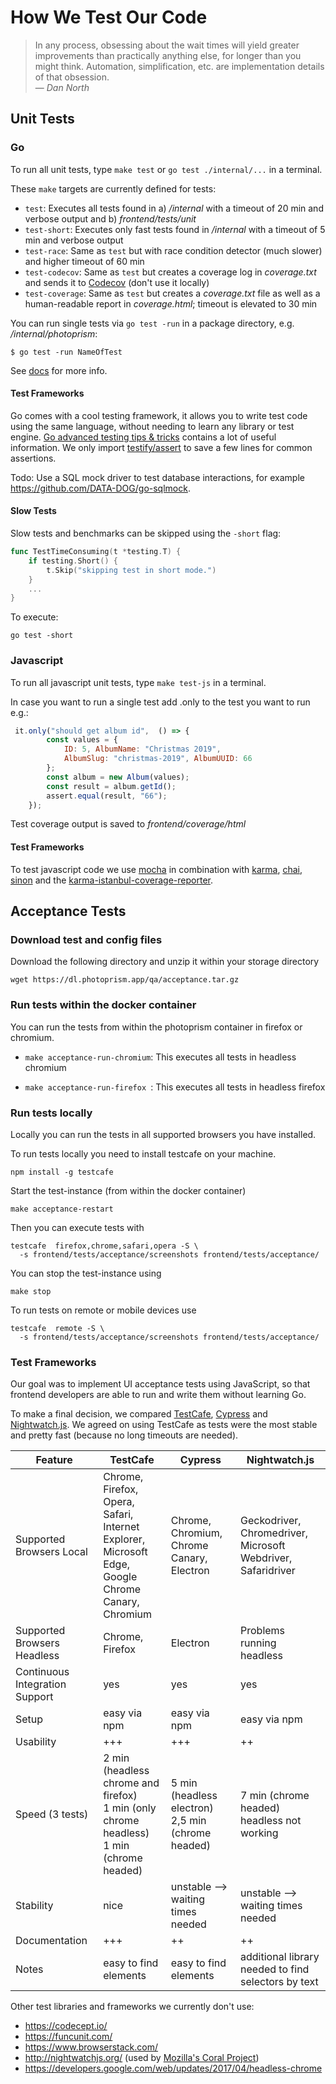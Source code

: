 # How We Test Our Code

> In any process, obsessing about the wait times will yield greater improvements than practically anything else, for longer than you might think. Automation, simplification, etc. are implementation details of that obsession.<br>— <cite>Dan North</cite>

## Unit Tests ##
### Go ###
To run all unit tests, type `make test` or `go test ./internal/...` in a terminal.

These `make` targets are currently defined for tests:

- `test`: Executes all tests found in a) */internal* with a timeout of 20 min and verbose output and b) *frontend/tests/unit*
- `test-short`: Executes only fast tests found in */internal* with a timeout of 5 min and verbose output
- `test-race`: Same as `test` but with race condition detector (much slower) and higher timeout of 60 min
- `test-codecov`: Same as `test` but creates a coverage log in *coverage.txt* and sends it to [Codecov](https://codecov.io/gh/photoprism/photoprism) (don't use it locally)
- `test-coverage`: Same as `test` but creates a *coverage.txt* file as well as a human-readable report in *coverage.html*; timeout is elevated to 30 min

You can run single tests via `go test -run` in a package directory, e.g. */internal/photoprism*:

```
$ go test -run NameOfTest
```

See [docs](https://golang.org/pkg/testing/#hdr-Subtests_and_Sub_benchmarks) for more info.

#### Test Frameworks ####

Go comes with a cool testing framework, it allows you to write test code using the same language, without needing to learn any library or test engine. [Go advanced testing tips & tricks](https://medium.com/@povilasve/go-advanced-tips-tricks-a872503ac859) contains a lot of useful information. We only import [testify/assert](https://github.com/stretchr/testify/tree/master/assert) to save a few lines for common assertions.

Todo: Use a SQL mock driver to test database interactions, for example https://github.com/DATA-DOG/go-sqlmock.

#### Slow Tests ###

Slow tests and benchmarks can be skipped using the `-short` flag:

```go
func TestTimeConsuming(t *testing.T) {
    if testing.Short() {
        t.Skip("skipping test in short mode.")
    }
    ...
}
```

To execute:

```
go test -short
```
### Javascript ###
To run all javascript unit tests, type `make test-js` in a terminal.


In case you want to run a single test add .only to the test you want to run e.g.:

```javascript
 it.only("should get album id",  () => {
        const values = {
            ID: 5, AlbumName: "Christmas 2019", 
            AlbumSlug: "christmas-2019", AlbumUUID: 66
        };
        const album = new Album(values);
        const result = album.getId();
        assert.equal(result, "66");
    });
```


Test coverage output is saved to *frontend/coverage/html*

#### Test Frameworks ####
To test javascript code we use [mocha](https://mochajs.org/) in combination with [karma](https://karma-runner.github.io/4.0/intro/installation.html), [chai](https://www.chaijs.com/), [sinon](https://sinonjs.org/) and the [karma-istanbul-coverage-reporter](https://github.com/mattlewis92/karma-coverage-istanbul-reporter).

## Acceptance Tests ##

### Download test and config files
Download the following directory and unzip it within your storage directory

``wget https://dl.photoprism.app/qa/acceptance.tar.gz``

### Run tests within the docker container
You can run the tests from within the photoprism container in firefox or chromium.
  
* ```make acceptance-run-chromium```: This executes all tests in headless chromium
  
* ```make acceptance-run-firefox ```: This executes all tests in headless firefox

### Run tests locally
Locally you can run the tests in all supported browsers you have installed.

To run tests locally you need to install testcafe on your machine.
```
npm install -g testcafe
``` 

Start the test-instance (from within the docker container)
```
make acceptance-restart
```

Then you can execute tests with
```
testcafe  firefox,chrome,safari,opera -S \
  -s frontend/tests/acceptance/screenshots frontend/tests/acceptance/
```

You can stop the test-instance using
```
make stop
```

To run tests on remote or mobile devices use
```
testcafe  remote -S \
  -s frontend/tests/acceptance/screenshots frontend/tests/acceptance/
```



### Test Frameworks

Our goal was to implement UI acceptance tests using JavaScript, so that frontend developers are able to run and write them without learning Go.<br>

To make a final decision, we compared  [TestCafe](https://devexpress.github.io/testcafe/), [Cypress](https://www.cypress.io/) and [Nightwatch.js](https://nightwatchjs.org/).
We agreed on using TestCafe as tests were the most stable and pretty fast (because no long timeouts are needed).

|Feature | TestCafe | Cypress | Nightwatch.js|
|------- | -------- | ------- |------------- |
|Supported Browsers Local | Chrome,<br> Firefox,<br> Opera,<br> Safari,<br> Internet Explorer,<br> Microsoft Edge,<br> Google Chrome Canary,<br> Chromium  |Chrome,<br> Chromium,<br> Chrome Canary,<br> Electron | Geckodriver,<br> Chromedriver,<br> Microsoft Webdriver,<br> Safaridriver|
|Supported Browsers Headless | Chrome,<br> Firefox | Electron | Problems running headless |
|Continuous Integration Support | yes | yes | yes|
|Setup | easy via npm | easy via npm | easy via npm |
|Usability | +++ |+++ | ++ |
|Speed (3 tests) |2 min (headless chrome and firefox)<br> 1 min (only chrome headless)<br> 1 min (chrome headed)|5 min (headless electron)<br> 2,5 min (chrome headed)|7 min (chrome headed)<br> headless not working |
|Stability | nice | unstable --> waiting times needed | unstable --> waiting times needed|
|Documentation | +++ | ++ | ++|
|Notes |easy to find elements |easy to find elements |additional library needed to find selectors by text|

Other test libraries and frameworks we currently don't use:
 
- https://codecept.io/
- https://funcunit.com/
- https://www.browserstack.com/
- http://nightwatchjs.org/ (used by [Mozilla's Coral Project](https://github.com/coralproject/talk))
- https://developers.google.com/web/updates/2017/04/headless-chrome
